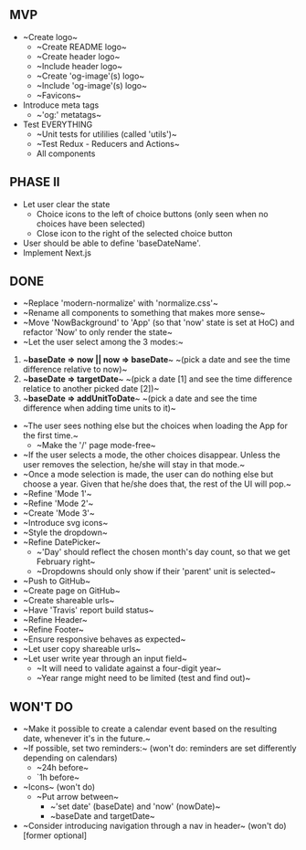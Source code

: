 ## MVP

- ~Create logo~
  - ~Create README logo~
  - ~Create header logo~
  - ~Include header logo~
  - ~Create 'og-image'(s) logo~
  - ~Include 'og-image'(s) logo~
  - ~Favicons~
- Introduce meta tags
  - ~'og:' metatags~
- Test EVERYTHING
  - ~Unit tests for utililies (called 'utils')~
  - ~Test Redux - Reducers and Actions~
  - All components

## PHASE II

- Let user clear the state
  - Choice icons to the left of choice buttons (only seen when no choices have been selected)
  - Close icon to the right of the selected choice button
- User should be able to define 'baseDateName'.
- Implement Next.js

## DONE

- ~Replace 'modern-normalize' with 'normalize.css'~
- ~Rename all components to something that makes more sense~
- ~Move 'NowBackground' to 'App' (so that 'now' state is set at HoC) and refactor 'Now' to only render the state~
- ~Let the user select among the 3 modes:~
 1. ~**baseDate => now || now => baseDate**~
    ~(pick a date and see the time difference relative to now)~
 2. ~**baseDate => targetDate**~
    ~(pick a date [1] and see the time difference relatice to another picked date [2])~
 3. ~**baseDate => addUnitToDate**~
    ~(pick a date and see the time difference when adding time units to it)~
 - ~The user sees nothing else but the choices when loading the App for the first time.~
   - ~Make the '/' page mode-free~
 - ~If the user selects a mode, the other choices disappear. Unless the user removes the selection, he/she will stay in that mode.~
 - ~Once a mode selection is made, the user can do nothing else but choose a year. Given that he/she does that, the rest of the UI will pop.~
- ~Refine 'Mode 1'~
- ~Refine 'Mode 2'~
- ~Create 'Mode 3'~
- ~Introduce svg icons~
- ~Style the dropdown~
- ~Refine DatePicker~
  - ~'Day' should reflect the chosen month's day count, so that we get February right~
  - ~Dropdowns should only show if their 'parent' unit is selected~
- ~Push to GitHub~
- ~Create page on GitHub~
- ~Create shareable urls~
- ~Have 'Travis' report build status~
- ~Refine Header~
- ~Refine Footer~
- ~Ensure responsive behaves as expected~
- ~Let user copy shareable urls~
- ~Let user write year through an input field~
  - ~It will need to validate against a four-digit year~
  - ~Year range might need to be limited (test and find out)~

## WON'T DO

- ~Make it possible to create a calendar event based on the resulting date, whenever it's in the future.~
 - ~If possible, set two reminders:~ (won't do: reminders are set differently depending on calendars)
   - ~24h before~
   -  `1h before~
- ~Icons~ (won't do)
  - ~Put arrow between~
    - ~'set date' (baseDate) and 'now' (nowDate)~
    - ~baseDate and targetDate~
- ~Consider introducing navigation through a nav in header~ (won't do) [former optional]
